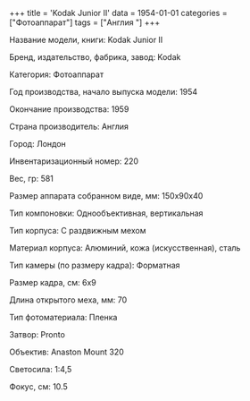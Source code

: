 +++
title = 'Kodak Junior II'
data = 1954-01-01
categories = ["Фотоаппарат"]
tags = ["Англия "]
+++

Название модели, книги: Kodak Junior II

Бренд, издательство, фабрика, завод: Kodak

Категория: Фотоаппарат

Год производства, начало выпуска модели: 1954

Окончание производства: 1959

Страна производитель: Англия

Город: Лондон

Инвентаризационный номер: 220

Вес, гр: 581

Размер аппарата  собранном виде, мм: 150х90х40

Тип компоновки: Однообъективная, вертикальная

Тип корпуса: С раздвижным мехом

Материал корпуса: Алюминий, кожа (искусственная), сталь

Тип камеры (по размеру кадра): Форматная

Размер кадра, см: 6х9

Длина открытого меха, мм: 70

Тип фотоматериала: Пленка

Затвор: Pronto

Объектив: Anaston Mount 320

Светосила: 1:4,5

Фокус, см: 10.5

